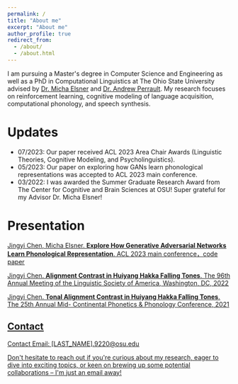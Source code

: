```yaml
---
permalink: /
title: "About me"
excerpt: "About me"
author_profile: true
redirect_from: 
  - /about/
  - /about.html
---
```


I am pursuing a Master's degree in Computer Science and Engineering as well as a PhD in Computational Linguistics at The Ohio State University advised by [Dr. Micha Elsner](https://u.osu.edu/elsner.14/) and [Dr. Andrew Perrault](https://aperrault.github.io). My research focuses on reinforcement learning, cognitive modeling of language acquisition, computational phonology, and speech synthesis.

Updates
======
* 07/2023: Our paper received ACL 2023 Area Chair Awards (Linguistic Theories, Cognitive Modeling, and Psycholinguistics).
* 05/2023: Our paper on exploring how GANs learn phonological representations was accepted to ACL 2023 main conference.
* 03/2022: I was awarded the Summer Graduate Research Award from The Center for Cognitive and Brain Sciences at OSU! Super grateful for my Advisor Dr. Micha Elsner! 


Presentation
======
<u>Jingyi Chen<u>, Micha Elsner. **Explore How Generative Adversarial Networks Learn Phonological Representation**. ACL 2023 main conference，[code](https://github.com/DeliJingyiC/wavegan_phonology.git) [paper](https://aclanthology.org/2023.acl-long.175.pdf)

<u>Jingyi Chen<u>. **Alignment Contrast in Huiyang Hakka Falling Tones**. The 96th Annual Meeting of the Linguistic Society of America, Washington, DC, 2022

<u>Jingyi Chen<u>. **Tonal Alignment Contrast in Huiyang Hakka Falling Tones**. The 25th Annual Mid- Continental Phonetics & Phonology Conference, 2021

Contact
------
Contact
Email: [LAST_NAME].9220@osu.edu

Don't hesitate to reach out if you're curious about my research, eager to dive into exciting topics, or keen on brewing up some potential collaborations – I'm just an email away!


